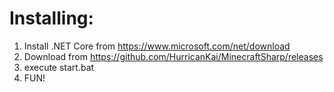 # Installing:

1. Install .NET Core from https://www.microsoft.com/net/download
2. Download from https://github.com/HurricanKai/MinecraftSharp/releases
3. execute start.bat
4. FUN!
